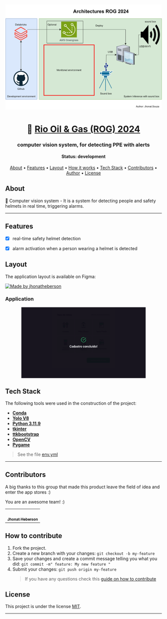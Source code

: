 <h1 align="center">
    <img alt="Ecoleta" title="#Ecoleta" src="./assets/banner.svg" />
</h1>

<h1 align="center">
   🙂 <a href="#"> Rio Oil & Gas (ROG) 2024 </a>
</h1>

<h3 align="center">
    computer vision system, for detecting PPE with alerts
</h3>

</p>

<h4 align="center">
	 Status: development
    <!-- Status: Finished -->
</h4>

<p align="center">
 <a href="#about">About</a> •
 <a href="#features">Features</a> •
 <a href="#layout">Layout</a> •
 <a href="#how-it-works">How it works</a> •
 <a href="#tech-stack">Tech Stack</a> •
 <a href="#contributors">Contributors</a> •
 <a href="#author">Author</a> •
 <a href="#user-content-license">License</a>

</p>

## About


🌌 Computer vision system - It is a system for detecting people and safety helmets in real time, triggering alarms.


---

## Features

- [x] real-time safety helmet detection
- [x] alarm activation when a person wearing a helmet is detected




## Layout

The application layout is available on Figma:

<a href="https://www.figma.com/file/1SxgOMojOB2zYT0Mdk28lB/Ecoleta?node-id=136%3A546">
  <img alt="Made by jhonatheberson" src="https://img.shields.io/badge/Acessar%20Layout%20-Figma-%2304D361">
</a>

### Application

<p align="center" style="display: flex; align-items: flex-start; justify-content: center;">
  <img alt="Ecoleta" title="#Ecoleta" src="./assets/sucesso-web.svg" width="400px">
</p>

<!-- --- -->

<!-- ## How it works -->

<!-- This project is divided into three parts:

1. Backend (server folder)
2. Frontend (web folder) -->


<!-- Both Frontend and Mobile need the Backend to be running to work.

### Pre-requisites

Before you begin, you will need to have the following tools installed on your machine:
[Git](https://git-scm.com), [Node.js](https://nodejs.org/en/).
In addition, it is good to have an editor to work with the code like [VSCode](https://code.visualstudio.com/) -->

<!-- #### Rodando o Backend (servidor)

```bash

# Clone this repository
$ git clone git@github.com:jhonatheberson/README-ecoleta.git

# Access the project folder cmd/terminal
$ cd README-ecoleta

# go to the server folder
$ cd server

# install the dependencies
$ npm install

# Run the application in development mode
$ npm run dev:server

# The server will start at port: 3333 - go to http://localhost:3333

``` -->


<!-- #### Running the web application (Frontend)

```bash

# Clone this repository
$ git clone git@github.com: jhonatheberson / README-ecoleta.git

# Access the project folder in your terminal
$ cd README-ecoleta

# Go to the Front End application folder
$ cd web

# Install the dependencies
$ npm install

# Run the application in development mode
$ npm run start

# The application will open on the port: 3000 - go to http://localhost:3000

``` -->

<!-- --- -->

## Tech Stack

The following tools were used in the construction of the project:

- **[Conda](https://conda.io/projects/conda/en/latest/index.html)**
- **[Yolo V8](https://docs.ultralytics.com/models/yolov8/)**
- **[Python 3.11.9](https://www.python.org/downloads/release/python-3119/)**
- **[tkinter](https://docs.python.org/pt-br/3/library/tkinter.html)**
- **[ttkbootstrap](https://ttkbootstrap.readthedocs.io/en/latest/)**
- **[OpenCV](https://docs.opencv.org/master/index.html)**
- **[Pygame](https://pypi.org/project/pygame/)**

> See the file [env.yml](https://github.com/radixeng/ROG-2024/blob/master/package.json)



---

## Contributors

A big thanks to this group that made this product leave the field of idea and enter the app stores :)

You are an awesome team! :)


<table>
  <tr>
    <td align="center"><a href="https://github.com/jhonatheberson"><img style="border-radius: 50%;" src="https://avatars.githubusercontent.com/u/42505240?s=400&u=32dacbd7e3a6b15b32c0e2006973beaf0269680b&v=4" width="100px;" alt=""/><br /><sub><b>Jhonat Heberson</b></sub></a><br />

  </tr>

</table>

## How to contribute

1. Fork the project.
2. Create a new branch with your changes: `git checkout -b my-feature`
3. Save your changes and create a commit message telling you what you did: `git commit -m" feature: My new feature "`
4. Submit your changes: `git push origin my-feature`
   > If you have any questions check this [guide on how to contribute](./CONTRIBUTING.md)



## License

This project is under the license [MIT](./LICENSE).

---
